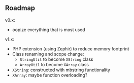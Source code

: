 ## Roadmap

v0.x:
- oopize everything that is most used

v1.x:
- PHP extension (using Zephir) to reduce memory footprint
- Class renaming and scope change:
    - `StringUtil` to become `XString` class
    - `ArrayUtil` to become `XArray` class
- `XString`: constructed with mbstring functionality
- `XArray`: maybe function overloading?
